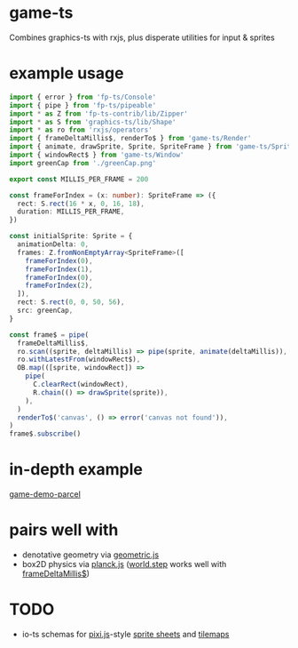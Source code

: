 # game-ts

Combines graphics-ts with rxjs, plus disperate utilities for input & sprites

# example usage

```ts
import { error } from 'fp-ts/Console'
import { pipe } from 'fp-ts/pipeable'
import * as Z from 'fp-ts-contrib/lib/Zipper'
import * as S from 'graphics-ts/lib/Shape'
import * as ro from 'rxjs/operators'
import { frameDeltaMillis$, renderTo$ } from 'game-ts/Render'
import { animate, drawSprite, Sprite, SpriteFrame } from 'game-ts/Sprite'
import { windowRect$ } from 'game-ts/Window'
import greenCap from './greenCap.png'

export const MILLIS_PER_FRAME = 200

const frameForIndex = (x: number): SpriteFrame => ({
  rect: S.rect(16 * x, 0, 16, 18),
  duration: MILLIS_PER_FRAME,
})

const initialSprite: Sprite = {
  animationDelta: 0,
  frames: Z.fromNonEmptyArray<SpriteFrame>([
    frameForIndex(0),
    frameForIndex(1),
    frameForIndex(0),
    frameForIndex(2),
  ]),
  rect: S.rect(0, 0, 50, 56),
  src: greenCap,
}

const frame$ = pipe(
  frameDeltaMillis$,
  ro.scan((sprite, deltaMillis) => pipe(sprite, animate(deltaMillis)), initialSprite),
  ro.withLatestFrom(windowRect$),
  OB.map(([sprite, windowRect]) =>
    pipe(
      C.clearRect(windowRect),
      R.chain(() => drawSprite(sprite)),
    ),
  )
  renderTo$('canvas', () => error('canvas not found')),
)
frame$.subscribe()
```

# in-depth example

[game-demo-parcel](https://github.com/anthonyjoeseph/game-demo-parcel)

# pairs well with

- denotative geometry via [geometric.js](https://github.com/DefinitelyTyped/DefinitelyTyped/blob/master/types/geometric/index.d.ts)
- box2D physics via [planck.js](https://github.com/shakiba/planck.js/blob/master/lib/index.d.ts) ([world.step](https://github.com/shakiba/planck.js/blob/master/docs/classes/world.md#step) works well with [frameDeltaMillis$](https://github.com/anthonyjoeseph/game-ts/blob/master/src/Render.ts))

# TODO

- io-ts schemas for [pixi.js](https://github.com/pixijs/pixi.js/blob/main/packages/spritesheet/src/Spritesheet.ts)-style [sprite sheets](https://github.com/krzysztof-o/spritesheet.js/blob/master/templates/jsonarray.template) and [tilemaps](https://doc.mapeditor.org/en/stable/reference/json-map-format/)